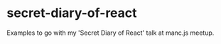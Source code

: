 secret-diary-of-react
=====================

Examples to go with my 'Secret Diary of React' talk at manc.js meetup.
